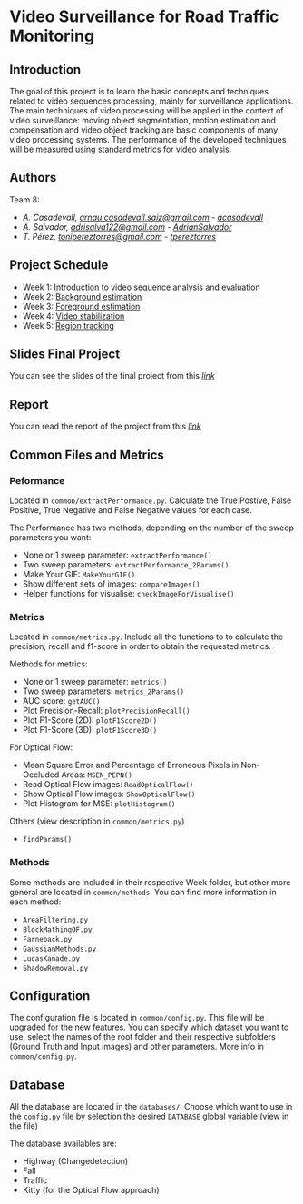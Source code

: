 # Video Surveillance for Road Traffic Monitoring

## Introduction 

The goal of this project is to learn the basic concepts and techniques related to video sequences processing, mainly for surveillance applications. The main techniques of video processing will be applied in the context of video surveillance: moving object segmentation, motion estimation and compensation and video object tracking are basic components of many video processing systems. The performance of the developed techniques will be measured using standard metrics for video analysis.

## Authors

Team 8:
- _A. Casadevall, arnau.casadevall.saiz@gmail.com - [acasadevall](https://github.com/acasadevall)_
- _A. Salvador, adrisalva122@gmail.com - [AdrianSalvador](https://github.com/AdrianSalvador)_
- _T. Pérez, tonipereztorres@gmail.com - [tpereztorres](https://github.com/tpereztorres)_

## Project Schedule

- Week 1: [Introduction to video sequence analysis and evaluation](Week1)
- Week 2: [Background estimation](Week2)
- Week 3: [Foreground estimation](Week3)
- Week 4: [Video stabilization](Week4)
- Week 5: [Region tracking](Week5)

## Slides Final Project

You can see the slides of the final project from this _[link](https://docs.google.com/presentation/d/1GgvD_Hnn-2GLvDzik_qr1JNEuMHfOUU9SbkHbf38tfo/edit?usp=sharing)_ 

## Report

You can read the report of the project from this _[link](https://www.overleaf.com/read/fypcgqxsrmtk)_

## Common Files and Metrics

### Peformance

Located in `common/extractPerformance.py`.
Calculate the True Postive, False Positive, True Negative and False Negative values for each case.

The Performance has two methods, depending on the number of the sweep parameters you want:

- None or 1 sweep parameter: `extractPerformance()`
- Two sweep parameters: `extractPerformance_2Params()`
- Make Your GIF: `MakeYourGIF()`
- Show different sets of images: `compareImages()`
- Helper functions for visualise: `checkImageForVisualise()`

### Metrics

Located in `common/metrics.py`.
Include all the functions to to calculate the precision, recall and f1-score in order to obtain the requested metrics.

Methods for metrics:
- None or 1 sweep parameter: `metrics()`
- Two sweep parameters: `metrics_2Params()`
- AUC score: `getAUC()`
- Plot Precision-Recall: `plotPrecisionRecall()`
- Plot F1-Score (2D): `plotF1Score2D()`
- Plot F1-Score (3D): `plotF1Score3D()`

For Optical Flow:
- Mean Square Error and Percentage of Erroneous Pixels in Non-Occluded Areas: `MSEN_PEPN()`
- Read Optical Flow images: `ReadOpticalFlow()`
- Show Optical Flow images: `ShowOpticalFlow()`
- Plot Histogram for MSE: `plotHistogram()`

Others (view description in `common/metrics.py`)
- `findParams()`

### Methods

Some methods are included in their respective Week folder, but other more general are lcoated in `common/methods`.
You can find more information in each method:

- `AreaFiltering.py`
- `BlockMathingOF.py`
- `Farneback.py`
- `GaussianMethods.py`
- `LucasKanade.py`
- `ShadowRemoval.py`

## Configuration

The configuration file is located in `common/config.py`. This file will be upgraded for the new features. You can specify which dataset you want to use, select the names of the root folder and their respective subfolders (Ground Truth and Input images) and other parameters.
More info in `common/config.py`.

## Database

All the database are located in the `databases/`. Choose which want to use in the `config.py` file by selection the desired `DATABASE` global variable (view in the file)

The database availables are:
- Highway (Changedetection)
- Fall
- Traffic
- Kitty (for the Optical Flow approach)
